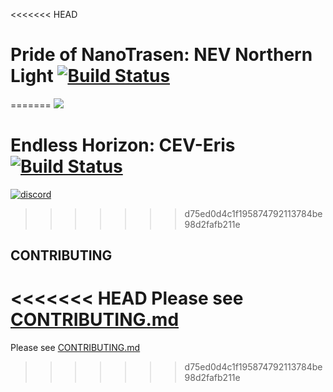 <<<<<<< HEAD
# Pride of NanoTrasen: NEV Northern Light [![Build Status](https://travis-ci.com/SyzygyStation/Syzygy-Eris.svg?branch=master)](https://travis-ci.com/SyzygyStation/Syzygy-Eris)
=======
![](https://cdn.discordapp.com/attachments/265411250341543936/269612274765791242/eris_128.png)
# Endless Horizon: CEV-Eris [![Build Status](https://travis-ci.org/discordia-space/CEV-Eris.svg?branch=master)](https://travis-ci.org/Endless-Horizon/CEV-Eris)
[![discord](https://discordapp.com/api/guilds/255035529085583360/widget.png)](https://discord.gg/QfEg7K7)
>>>>>>> d75ed0d4c1f195874792113784be98d2fafb211e


## CONTRIBUTING

<<<<<<< HEAD
Please see [CONTRIBUTING.md](CONTRIBUTING.md)
=======
Please see [CONTRIBUTING.md](https://sojourn13.space/wiki/Contributor_Guide)
>>>>>>> d75ed0d4c1f195874792113784be98d2fafb211e

